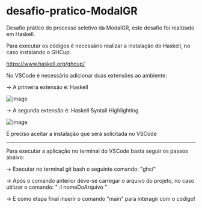 # desafio-pratico-ModalGR
Desafio prático do processo seletivo da ModalGR, este desafio foi realizado em Haskell. 

Para executar os códigos é necessário realizar a instalação do Haskell, no caso instalando o GHCup:

https://www.haskell.org/ghcup/

No VSCode é necessário adicionar duas extensões ao ambiente: 

-> A primeira extensão é: Haskell 

![image](https://github.com/M4th3usao/desafio-pratico-ModalGR/assets/88057724/ca244713-6538-489d-8178-c55aa2bbf47c)


-> A segunda extensão é: Haskell Syntall Highlighting

![image](https://github.com/M4th3usao/desafio-pratico-ModalGR/assets/88057724/3a83d29d-68f1-4092-b084-024a95121d8b)

É preciso aceitar a instalação que será solicitada no VSCode

-----------------------------------------------------------------------------------------------------------------------------
Para executar a aplicação no terminal do VSCode basta seguir os passos abaixo:

-> Executar no terminal git bash o seguinte comando: 
 "ghci"
 
 -> Após o comando anterior deve-se carregar o arquivo do projeto, no caso utilizar o comando:
 " :l nomeDoArquivo "
 
 -> E como etapa final inserir o comando "main" para interagir com o código!
